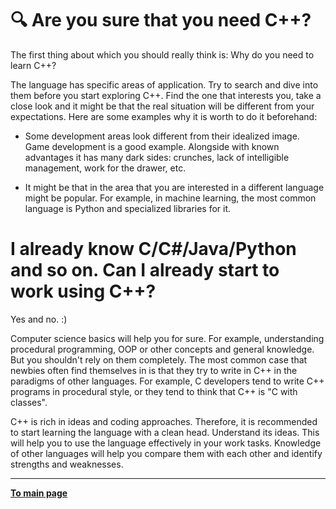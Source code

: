 # :mag: Are you sure that you need C++?

The first thing about which you should really think is: Why do you need to learn C++?

The language has specific areas of application. Try to search and dive into them before you start exploring C++. Find the one that interests you, take a close look and it might be that the real situation will be different from your expectations. Here are some examples why it is worth to do it beforehand:

- Some development areas look different from their idealized image. Game development is a good example. Alongside with known advantages it has many dark sides: crunches, lack of intelligible management, work for the drawer, etc.

- It might be that in the area that you are interested in a different language might be popular. For example, in machine learning, the most common language is Python and specialized libraries for it.

# I already know C/C#/Java/Python and so on. Can I already start to work using C++?

Yes and no. :) 

Computer science basics will help you for sure. For example, understanding procedural programming, OOP or other concepts and general knowledge. But you shouldn't rely on them completely. The most common case that newbies often find themselves in is that they try to write in C++ in the paradigms of other languages. For example, C developers tend to write C++ programs in procedural style, or they tend to think that C++ is "C with classes".

C++ is rich in ideas and coding approaches. Therefore, it is recommended to start learning the language with a clean head. Understand its ideas. This will help you to use the language effectively in your work tasks. Knowledge of other languages will help you compare them with each other and identify strengths and weaknesses.

---

[**To main page**](../README.md)